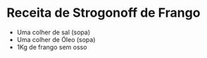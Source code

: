 # Receita de Strogonoff de Frango

- Uma colher de sal (sopa)
- Uma colher de Óleo (sopa)
- 1Kg de frango sem osso